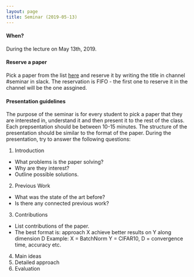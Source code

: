 ```yaml
---
layout: page
title: Seminar (2019-05-13)
---
```


#### When?
During the lecture on May 13th, 2019.

#### Reserve a paper
Pick a paper from the list [here](https://docs.google.com/spreadsheets/d/1ZsQFf2jb1rf1N7IizAm-x23v5VVDSTySnlaJoIU1n8o/edit?usp=sharing)
and reserve it by writing the title in channel #seminar in slack. The
reservation is FIFO - the first one to reserve it in the channel will be the
one assgined.

#### Presentation guidelines

The purpose of the seminar is for every student to pick a paper that they are
interested in, understand it and then present it to the rest of the class. Each
prepsentation should be between 10-15 minutes. The structure of the presentation
should be similar to the format of the paper. During the presentation, try to
answer the following questions:

1. Introduction
- What problems is the paper solving?
- Why are they interest?
- Outline possible solutions.

2. Previous Work
- What was the state of the art before?
- Is there any connected previous work?

3. Contributions
- List contributions of the paper.
- The best format is: approach X achieve better results on Y along dimension D
  Example: X = BatchNorm Y = CIFAR10, D = convergence time, accuracy etc.

4. Main ideas
5. Detailed approach
6. Evaluation

